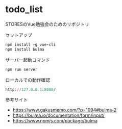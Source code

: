 # todo_list
STORESのVue勉強会のためのリポジトリ

セットアップ
```ruby
npm install -g vue-cli
npm install bulma
```

サーバー起動コマンド
```ruby
npm run server
```

ローカルでの動作確認
```ruby
http://127.0.0.1:8080/
```

参考サイト
- https://www.gakusmemo.com/?p=1094#bulma-2
- https://bulma.io/documentation/form/input/
- https://www.npmjs.com/package/bulma
